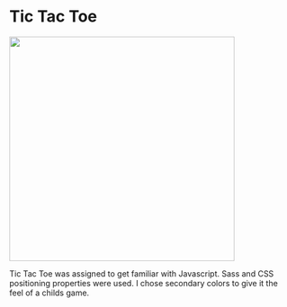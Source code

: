 # Tic Tac Toe

<img src="https://github.com/maresThere/tic-tac-toe/blob/master/src/images/Kapture%202017-05-10%20at%2015.53.23.gif" width="400" height="400"/>

Tic Tac Toe was assigned to get familiar with Javascript. Sass and CSS positioning properties were used. I chose secondary colors to give it the feel of a childs game.
